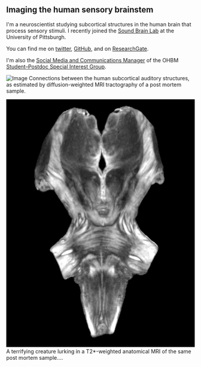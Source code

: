 ## Imaging the human sensory brainstem
I'm a neuroscientist studying subcortical structures in the human brain that process sensory stimuli.
I recently joined the [Sound Brain Lab](https://www.shrs.pitt.edu/csd/research/sound-brain-lab) at the University of Pittsburgh.

You can find me on [twitter](https://twitter.com/krsitek), [GitHub](https://github.com/sitek), and on [ResearchGate](https://www.researchgate.net/profile/Kevin_Sitek).

I'm also the [Social Media and Communications Manager](https://twitter.com/OHBM_Trainees) of the OHBM [Student–Postdoc Special Interest Group](https://www.ohbmtrainees.com/).

![Image](./images/KevinSitek_postmortem-human-brainstem_auditory-tractography.png)
Connections between the human subcortical auditory structures, as estimated by diffusion-weighted MRI tractography of a post mortem sample.

![Image](./images/demonculus_postmortem-brainstem.png)
A terrifying creature lurking in a T2*-weighted anatomical MRI of the same post mortem sample....

